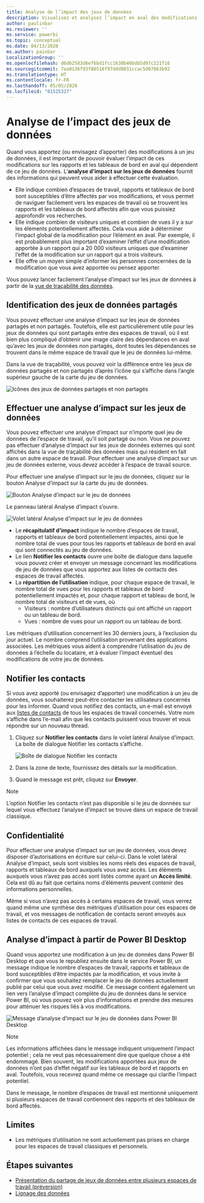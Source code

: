 ```yaml
---
title: Analyse de l’impact des jeux de données
description: Visualisez et analysez l’impact en aval des modifications apportées aux jeux de données.
author: paulinbar
ms.reviewer: ''
ms.service: powerbi
ms.topic: conceptual
ms.date: 04/13/2020
ms.author: painbar
LocalizationGroup: ''
ms.openlocfilehash: d6d62583d6ef6bd1fcc1630b46bdb5d97c221f16
ms.sourcegitcommit: 7aa0136f93f88516f97ddd8031ccac5d07863b92
ms.translationtype: HT
ms.contentlocale: fr-FR
ms.lasthandoff: 05/05/2020
ms.locfileid: "81525327"
---
```

# <a name="dataset-impact-analysis"></a>Analyse de l’impact des jeux de données

Quand vous apportez (ou envisagez d’apporter) des modifications à un jeu de données, il est important de pouvoir évaluer l’impact de ces modifications sur les rapports et les tableaux de bord en aval qui dépendent de ce jeu de données. L’**analyse d’impact sur les jeux de données** fournit des informations qui peuvent vous aider à effectuer cette évaluation.
* Elle indique combien d’espaces de travail, rapports et tableaux de bord sont susceptibles d’être affectés par vos modifications, et vous permet de naviguer facilement vers les espaces de travail où se trouvent les rapports et les tableaux de bord affectés afin que vous puissiez approfondir vos recherches.
* Elle indique combien de visiteurs uniques et combien de vues il y a sur les éléments potentiellement affectés. Cela vous aide à déterminer l’impact global de la modification pour l’élément en aval. Par exemple, il est probablement plus important d’examiner l’effet d’une modification apportée à un rapport qui a 20 000 visiteurs uniques que d’examiner l’effet de la modification sur un rapport qui a trois visiteurs.
* Elle offre un moyen simple d’informer les personnes concernées de la modification que vous avez apportée ou pensez apporter.

Vous pouvez lancer facilement l’analyse d’impact sur les jeux de données à partir de la [vue de traçabilité des données](service-data-lineage.md).

## <a name="identifying-shared-datasets"></a>Identification des jeux de données partagés

Vous pouvez effectuer une analyse d’impact sur les jeux de données partagés et non partagés. Toutefois, elle est particulièrement utile pour les jeux de données qui sont partagés entre des espaces de travail, où il est bien plus compliqué d’obtenir une image claire des dépendances en aval qu’avec les jeux de données non partagés, dont toutes les dépendances se trouvent dans le même espace de travail que le jeu de données lui-même.

Dans la vue de traçabilité, vous pouvez voir la différence entre les jeux de données partagés et non partagés d’après l’icône qui s’affiche dans l’angle supérieur gauche de la carte du jeu de données.

![Icônes des jeux de données partagés et non partagés](media/service-dataset-impact-analysis/shared-unshared-icon.png)

## <a name="perform-dataset-impact-analysis"></a>Effectuer une analyse d’impact sur les jeux de données

Vous pouvez effectuer une analyse d’impact sur n’importe quel jeu de données de l’espace de travail, qu’il soit partagé ou non. Vous ne pouvez pas effectuer d’analyse d’impact sur les jeux de données externes qui sont affichés dans la vue de traçabilité des données mais qui résident en fait dans un autre espace de travail. Pour effectuer une analyse d’impact sur un jeu de données externe, vous devez accéder à l’espace de travail source.

Pour effectuer une analyse d’impact sur le jeu de données, cliquez sur le bouton Analyse d’impact sur la carte du jeu de données.

![Bouton Analyse d’impact sur le jeu de données](media/service-dataset-impact-analysis/open-analysis-pane-button.png)

Le panneau latéral Analyse d’impact s’ouvre.

![Volet latéral Analyse d’impact sur le jeu de données](media/service-dataset-impact-analysis/service-impact-analysis-pane.png)

* Le **récapitulatif d’impact** indique le nombre d’espaces de travail, rapports et tableaux de bord potentiellement impactés, ainsi que le nombre total de vues pour tous les rapports et tableaux de bord en aval qui sont connectés au jeu de données.
* Le lien **Notifier les contacts** ouvre une boîte de dialogue dans laquelle vous pouvez créer et envoyer un message concernant les modifications de jeu de données que vous apportez aux listes de contacts des espaces de travail affectés. 
* La **répartition de l’utilisation** indique, pour chaque espace de travail, le nombre total de vues pour les rapports et tableaux de bord potentiellement impactés et, pour chaque rapport et tableau de bord, le nombre total de visiteurs et de vues, où
   * Visiteurs : nombre d’utilisateurs distincts qui ont affiché un rapport ou un tableau de bord.
   * Vues : nombre de vues pour un rapport ou un tableau de bord.

Les métriques d’utilisation concernent les 30 derniers jours, à l’exclusion du jour actuel. Le nombre comprend l’utilisation provenant des applications associées. Les métriques vous aident à comprendre l’utilisation du jeu de données à l’échelle du locataire, et à évaluer l’impact éventuel des modifications de votre jeu de données.

## <a name="notify-contacts"></a>Notifier les contacts

Si vous avez apporté (ou envisagez d’apporter) une modification à un jeu de données, vous souhaiterez peut-être contacter les utilisateurs concernés pour les informer. Quand vous notifiez des contacts, un e-mail est envoyé aux [listes de contacts](../service-create-the-new-workspaces.md#workspace-contact-list) de tous les espaces de travail concernés. Votre nom s’affiche dans l’e-mail afin que les contacts puissent vous trouver et vous répondre sur un nouveau thread. 

1. Cliquez sur **Notifier les contacts** dans le volet latéral Analyse d’impact. La boîte de dialogue Notifier les contacts s’affiche.

   ![Boîte de dialogue Notifier les contacts](media/service-dataset-impact-analysis/notify-contacts-dialog.png)

1. Dans la zone de texte, fournissez des détails sur la modification.
1. Quand le message est prêt, cliquez sur **Envoyer**.

> [!NOTE]
> L’option Notifier les contacts n’est pas disponible si le jeu de données sur lequel vous effectuez l’analyse d’impact se trouve dans un espace de travail classique.

## <a name="privacy"></a>Confidentialité

Pour effectuer une analyse d’impact sur un jeu de données, vous devez disposer d’autorisations en écriture sur celui-ci. Dans le volet latéral Analyse d’impact, seuls sont visibles les noms réels des espaces de travail, rapports et tableaux de bord auxquels vous avez accès. Les éléments auxquels vous n’avez pas accès sont listés comme ayant un **Accès limité**. Cela est dû au fait que certains noms d’éléments peuvent contenir des informations personnelles.

Même si vous n’avez pas accès à certains espaces de travail, vous verrez quand même une synthèse des métriques d’utilisation pour ces espaces de travail, et vos messages de notification de contacts seront envoyés aux listes de contacts de ces espaces de travail.

## <a name="impact-analysis-from-power-bi-desktop"></a>Analyse d’impact à partir de Power BI Desktop

Quand vous apportez une modification à un jeu de données dans Power BI Desktop et que vous le republiez ensuite dans le service Power BI, un message indique le nombre d’espaces de travail, rapports et tableaux de bord susceptibles d’être impactés par la modification, et vous invite à confirmer que vous souhaitez remplacer le jeu de données actuellement publié par celui que vous avez modifié. Ce message contient également un lien vers l’analyse d’impact complète du jeu de données dans le service Power BI, où vous pouvez voir plus d’informations et prendre des mesures pour atténuer les risques liés à vos modifications.

![Message d’analyse d’impact sur le jeu de données dans Power BI Desktop](media/service-dataset-impact-analysis/service-dataset-impact-analysis-desktop-warning.png)

> [!NOTE]
> Les informations affichées dans le message indiquent uniquement l’impact potentiel ; cela ne veut pas nécessairement dire que quelque chose a été endommagé. Bien souvent, les modifications apportées aux jeux de données n’ont pas d’effet négatif sur les tableaux de bord et rapports en aval. Toutefois, vous recevrez quand même ce message qui clarifie l’impact potentiel.
>
>Dans le message, le nombre d’espaces de travail est mentionné uniquement si plusieurs espaces de travail contiennent des rapports et des tableaux de bord affectés.

## <a name="limitations"></a>Limites

* Les métriques d’utilisation ne sont actuellement pas prises en charge pour les espaces de travail classiques et personnels.

## <a name="next-steps"></a>Étapes suivantes

* [Présentation du partage de jeux de données entre plusieurs espaces de travail (préversion)](../service-datasets-across-workspaces.md)
* [Lignage des données](service-data-lineage.md)
